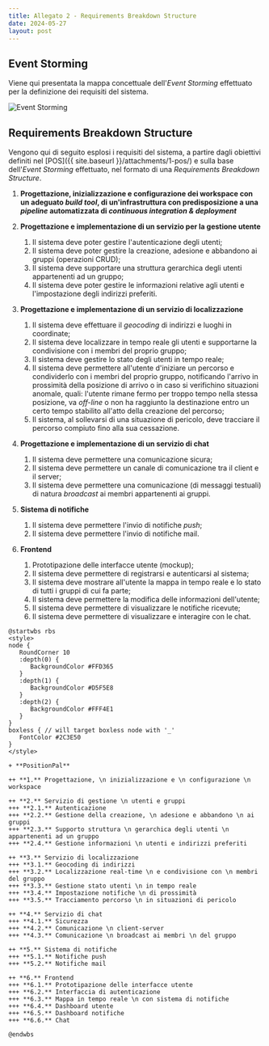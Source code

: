 ```yaml
---
title: Allegato 2 - Requirements Breakdown Structure
date: 2024-05-27
layout: post
---
```


## Event Storming

Viene qui presentata la mappa concettuale dell'_Event Storming_ effettuato per la definizione dei requisiti del sistema.

<div style="width: 100%; overflow-x: auto; white-space: nowrap;">
<img 
   src="{{ site.baseurl }}/res/event-storming.svg"
   alt="Event Storming"
   style="max-width: 250%;"
/>
</div>

## Requirements Breakdown Structure

Vengono qui di seguito esplosi i requisiti del sistema, a partire dagli obiettivi definiti nel [POS]({{ site.baseurl }}/attachments/1-pos/) e sulla base dell'_Event Storming_ effettuato, nel formato di una _Requirements Breakdown Structure_.

1. **Progettazione, inizializzazione e configurazione dei workspace con un adeguato _build tool_, di un'infrastruttura con predisposizione a una _pipeline_ automatizzata di _continuous integration & deployment_**

2. **Progettazione e implementazione di un servizio per la gestione utente**
   1. Il sistema deve poter gestire l'autenticazione degli utenti;
   2. Il sistema deve poter gestire la creazione, adesione e abbandono ai gruppi (operazioni CRUD);
   3. Il sistema deve supportare una struttura gerarchica degli utenti appartenenti ad un gruppo;
   4. Il sistema deve poter gestire le informazioni relative agli utenti e l'impostazione degli indirizzi preferiti.

3. **Progettazione e implementazione di un servizio di localizzazione**
   1. Il sistema deve effettuare il _geocoding_ di indirizzi e luoghi in coordinate;
   2. Il sistema deve localizzare in tempo reale gli utenti e supportarne la condivisione con i membri del proprio gruppo;
   3. Il sistema deve gestire lo stato degli utenti in tempo reale;
   4. Il sistema deve permettere all'utente d'iniziare un percorso e condividerlo con i membri del proprio gruppo, notificando l'arrivo in prossimità della posizione di arrivo o in caso si verifichino situazioni anomale, quali: l'utente rimane fermo per troppo tempo nella stessa posizione, va _off-line_ o non ha raggiunto la destinazione entro un certo tempo stabilito all'atto della creazione del percorso;
   5. Il sistema, al sollevarsi di una situazione di pericolo, deve tracciare il percorso compiuto fino alla sua cessazione.

4. **Progettazione e implementazione di un servizio di chat**
   1. Il sistema deve permettere una comunicazione sicura;
   2. Il sistema deve permettere un canale di comunicazione tra il client e il server;
   3. Il sistema deve permettere una comunicazione (di messaggi testuali) di natura _broadcast_ ai membri appartenenti ai gruppi.

5. **Sistema di notifiche**
   1. Il sistema deve permettere l'invio di notifiche _push_;
   2. Il sistema deve permettere l'invio di notifiche mail.

6. **Frontend**
   1. Prototipazione delle interfacce utente (mockup);
   2. Il sistema deve permettere di registrarsi e autenticarsi al sistema;
   3. Il sistema deve mostrare all'utente la mappa in tempo reale e lo stato di tutti i gruppi di cui fa parte;
   4. Il sistema deve permettere la modifica delle informazioni dell'utente;
   5. Il sistema deve permettere di visualizzare le notifiche ricevute;
   6. Il sistema deve permettere di visualizzare e interagire con le chat.

```plantuml
@startwbs rbs
<style>
node {
   RoundCorner 10
   :depth(0) {
      BackgroundColor #FFD365
   }
   :depth(1) {
      BackgroundColor #D5F5E8
   }
   :depth(2) {
      BackgroundColor #FFF4E1
   }
}
boxless { // will target boxless node with '_'
   FontColor #2C3E50
}
</style>

+ **PositionPal**

++ **1.** Progettazione, \n inizializzazione e \n configurazione \n workspace

++ **2.** Servizio di gestione \n utenti e gruppi
+++ **2.1.** Autenticazione
+++ **2.2.** Gestione della creazione, \n adesione e abbandono \n ai gruppi
+++ **2.3.** Supporto struttura \n gerarchica degli utenti \n appartenenti ad un gruppo
+++ **2.4.** Gestione informazioni \n utenti e indirizzi preferiti

++ **3.** Servizio di localizzazione
+++ **3.1.** Geocoding di indirizzi
+++ **3.2.** Localizzazione real-time \n e condivisione con \n membri del gruppo
+++ **3.3.** Gestione stato utenti \n in tempo reale
+++ **3.4.** Impostazione notifiche \n di prossimità
+++ **3.5.** Tracciamento percorso \n in situazioni di pericolo

++ **4.** Servizio di chat
+++ **4.1.** Sicurezza
+++ **4.2.** Comunicazione \n client-server
+++ **4.3.** Comunicazione \n broadcast ai membri \n del gruppo

++ **5.** Sistema di notifiche
+++ **5.1.** Notifiche push
+++ **5.2.** Notifiche mail

++ **6.** Frontend
+++ **6.1.** Prototipazione delle interfacce utente
+++ **6.2.** Interfaccia di autenticazione
+++ **6.3.** Mappa in tempo reale \n con sistema di notifiche
+++ **6.4.** Dashboard utente
+++ **6.5.** Dashboard notifiche
+++ **6.6.** Chat

@endwbs
```
